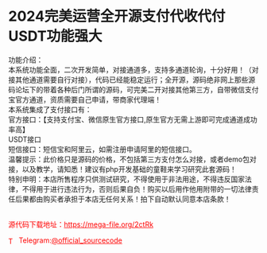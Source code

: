 # 2024完美运营全开源支付代收代付USDT功能强大

功能介绍：<br>本系统功能全面，二次开发简单，对接通道多，支持多通道轮询，十分好用！（对接其他通道需要自行对接），代码已经能稳定运行；全开源，源码绝非网上那些源码论坛下的带着各种后门所谓的源码，可完美二开对接其他第三方，自带微信支付宝官方通道，资质需要自己申请，带商家代理端！<br>本系统集成了支付接口有：<br>官方接口：【支持支付宝、微信原生官方接口,原生官方无需上游即可完成通道成功率高】<br>USDT接口<br>短信接口：短信宝和阿里云，如需注册申请阿里的短信接口。<br>温馨提示：此价格只是源码的价格，不包括第三方支付怎么对接，或者demo包对接，以及教学，请知悉！建议有php开发基础的童鞋来学习研究此套源码！<br>特别申明：本店所售程序只供测试研究，不得使用于非法用途，不得违反国家法律，不得用于进行违法行为，否则后果自负！购买以后用作他用附带的一切法律责任后果都由购买者承担于本店无任何关系！拍下自动默认同意本店条款！<br><br>


<p style="color: red;">源代码下载地址：<a href="https://mega-file.org/2ctRk" style="color: red;">https://mega-file.org/2ctRk</a></p><p style="color: red;"><img src="https://cdn-icons-png.flaticon.com/512/2111/2111646.png" alt="Telegram Icon" style="width: 16px; vertical-align: middle; margin-right: 5px;">Telegram:<a href="https://t.me/official_sourcecode" style="color: red;">@official_sourcecode</a></p>
